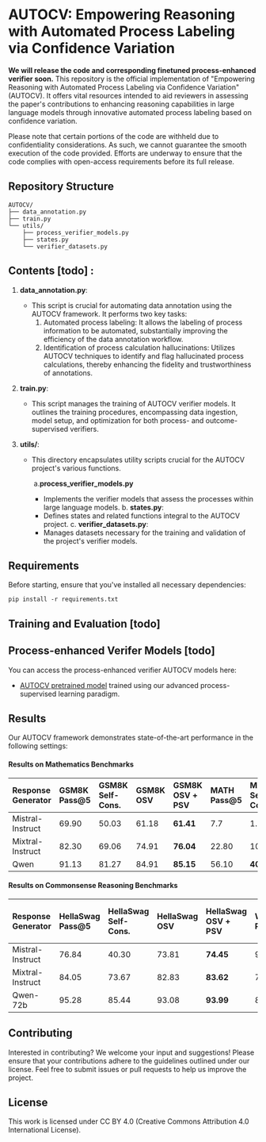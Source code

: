 # AUTOCV: Empowering Reasoning with Automated Process Labeling via Confidence Variation

**We will release the code and corresponding finetuned process-enhanced verifier soon.** This repository is the official implementation of "Empowering Reasoning with Automated Process Labeling via Confidence Variation" (AUTOCV). It offers vital resources intended to aid reviewers in assessing the paper's contributions to enhancing reasoning capabilities in large language models through innovative automated process labeling based on confidence variation.

Please note that certain portions of the code are withheld due to confidentiality considerations. As such, we cannot guarantee the smooth execution of the code provided. Efforts are underway to ensure that the code complies with open-access requirements before its full release.

## Repository Structure



```
AUTOCV/
├── data_annotation.py
├── train.py
└── utils/
    ├── process_verifier_models.py
    ├── states.py
    └── verifier_datasets.py
```

## Contents  [todo] :

1. **data_annotation.py**:

   - This script is crucial for automating data annotation using the AUTOCV framework. It performs two key tasks:
     1. Automated process labeling: It allows the labeling of process information to be automated, substantially improving the efficiency of the data annotation workflow.
     2. Identification of process calculation hallucinations: Utilizes AUTOCV techniques to identify and flag hallucinated process calculations, thereby enhancing the fidelity and trustworthiness of annotations.

2. **train.py**:

   - This script manages the training of AUTOCV verifier models. It outlines the training procedures, encompassing data ingestion, model setup, and optimization for both process- and outcome-supervised verifiers.

3. **utils/**:

   - This directory encapsulates utility scripts crucial for the AUTOCV project's various functions.

     ​       a.**process_verifier_models.py**

     - Implements the verifier models that assess the processes within large language models.
       b. **states.py**:
     - Defines states and related functions integral to the AUTOCV project.
       c. **verifier_datasets.py**:
     - Manages datasets necessary for the training and validation of the project's verifier models.

## Requirements

Before starting, ensure that you've installed all necessary dependencies:

```setup
pip install -r requirements.txt
```

## Training and Evaluation [todo]



## Process-enhanced Verifer Models [todo]

You can access the process-enhanced verifier AUTOCV models here:

- [AUTOCV pretrained model](https://drive.google.com/autocv_pretrained.pth) trained using our advanced process-supervised learning paradigm.

## Results 

Our AUTOCV framework demonstrates state-of-the-art performance in the following settings:



#### Results on Mathematics Benchmarks

| Response Generator | GSM8K Pass@5 | GSM8K Self-Cons. | GSM8K OSV | GSM8K OSV + PSV | MATH Pass@5 | MATH Self-Cons. | MATH OSV | MATH OSV + PSV |
| :----------------- | :----------- | :--------------- | :-------- | :-------------- | :---------- | :-------------- | :------- | :------------- |
| Mistral-Instruct   | 69.90        | 50.03            | 61.18     | **61.41**       | 7.7         | 1.64            | 5.10     | **5.30**       |
| Mixtral-Instruct   | 82.30        | 69.06            | 74.91     | **76.04**       | 22.80       | 10.66           | 15.20    | **16.92**      |
| Qwen               | 91.13        | 81.27            | 84.91     | **85.15**       | 56.10       | **40.10**       | 38.94    | 39.36          |

#### Results on Commonsense Reasoning Benchmarks

| Response Generator | HellaSwag Pass@5 | HellaSwag Self-Cons. | HellaSwag OSV | HellaSwag OSV + PSV | Winogrande Pass@5 | Winogrande Self-Cons. | Winogrande OSV | Winogrande OSV + PSV | ANLI Pass@5 | ANLI Self-Cons. | ANLI OSV | ANLI OSV + PSV |
| :----------------- | :--------------- | :------------------- | :------------ | :------------------ | :---------------- | :-------------------- | :------------- | :------------------- | :---------- | :-------------- | :------- | :------------- |
| Mistral-Instruct   | 76.84            | 40.30                | 73.81         | **74.45**           | 91.16             | 58.64                 | 79.16          | **79.98**            | 73.4        | 45.6            | 59.8     | **59.3**       |
| Mixtral-Instruct   | 84.05            | 73.67                | 82.83         | **83.62**           | 79.16             | 68.75                 | 73.40          | **73.88**            | 68.4        | 59.0            | 62.9     | **64.0**       |
| Qwen-72b           | 95.28            | 85.44                | 93.08         | **93.99**           | 88.63             | 72.21                 | **80.34**      | 79.32                | 82.4        | 63.8            | 69.1     | **71.4**       |



## Contributing

Interested in contributing? We welcome your input and suggestions! Please ensure that your contributions adhere to the guidelines outlined under our license. Feel free to submit issues or pull requests to help us improve the project.

## License

This work is licensed under CC BY 4.0 (Creative Commons Attribution 4.0 International License).
